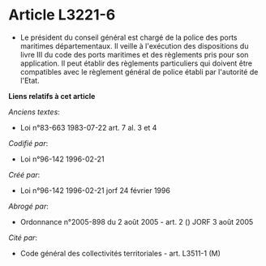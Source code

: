 # Article L3221-6

- Le président du conseil général est chargé de la police des ports maritimes départementaux. Il veille à l'exécution des
dispositions du livre III du code des ports maritimes et des règlements pris pour son application. Il peut établir des
règlements particuliers qui doivent être compatibles avec le règlement général de police établi par l'autorité de l'Etat.

**Liens relatifs à cet article**

_Anciens textes_:

  - Loi n°83-663 1983-07-22 art. 7 al. 3 et 4

_Codifié par_:

  - Loi n°96-142 1996-02-21

_Créé par_:

  - Loi n°96-142 1996-02-21 jorf 24 février 1996

_Abrogé par_:

  - Ordonnance n°2005-898 du 2 août 2005 - art. 2 () JORF 3 août 2005

_Cité par_:

  - Code général des collectivités territoriales - art. L3511-1 (M)
